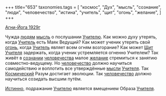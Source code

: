 +++
title="653"
taxonomies.tags = [
 "космос",
 "Дух",
 "мысль",
 "сознание",
 "люди",
 "человечество",
 "истина",
 "учитель",
 "щит",
 "огонь",
 "желание",
]
+++

[Агни-Йога 1929г](/agni/1929)

Чужда [людям](/tags/люди) [мысль](/tags/мысль) о послушании [Учителю](/tags/учитель). Как можно духу утерять, когда [Учитель](/tags/учитель) есть Маяк Ведущий? Как может ученик утерять свой [огонь](/tags/огонь), когда [Учитель](/tags/учитель) являет всем огням возгорание? Как может [Щит](/tags/щит) [Учителя](/tags/учитель) задержать, когда ученик устремляется огненно Учителем? Так живёт в [сознании](/tags/сознание) [человечества](/tags/[человечество](/tags/человечество)) малое [желание](/tags/желание) стремиться к занятию совместно-ведущему. Но [человечество](/tags/человечество) должно научиться самодействию и воплотить все утверждённые [мысли](/tags/мысль) [Учителя](/tags/учитель). Так [Космический](/tags/космос) Разум достигает эволюции. Так [человечество](/tags/человечество) должно научиться созидать высшим путём.   

[Истинно](/tags/истина), подражание [Учителю](/tags/учитель) является вмещением Образа [Учителя](/tags/учитель).